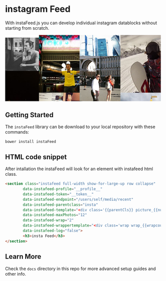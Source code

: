 # instagram Feed

With instaFeed.js you can develop individual instagram datablocks without starting from scratch.

![instaFeed Screenshot](docs/assets/readme/instagram-data-blocks.PNG)

## Getting Started

The `instaFeed` library can be download to your local repository with these commands:

```shell
bower install instaFeed
```

## HTML code snippet

After intallation the instaFeed will look for an element with instafeed html class.

```html
<section class="instafeed full-width show-for-large-up row collapse"
		data-instafeed-profile="__profile__"
		data-instafeed-token="__token__"
		data-instafeed-endpoint="/users/self/media/recent"
		data-instafeed-parentclass="insta"
		data-instafeed-template="<div class='{{parentCls}} picture_{{num}}' style=background-image:url({{lowResolutionURL}})></div>"
		data-instafeed-maxPhotos="12"
		data-instafeed-wrap="2"
		data-instafeed-wrappertemplate="<div class='wrap wrap_{{wrapcount}}'></div>"
		data-instafeed-log="false">
		<h3>insta Feed</h3>
</section>
```

## Learn More

Check the `docs` directory in this repo for more advanced setup guides and other info.
